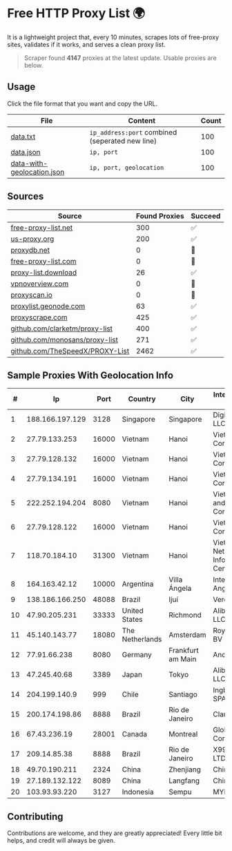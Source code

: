 
# Free HTTP Proxy List 🌍

It is a lightweight project that, every 10 minutes, scrapes lots of free-proxy sites, validates if it works, and serves a clean proxy list.


> Scraper found **4147** proxies at the latest update. Usable proxies are below.

## Usage

Click the file format that you want and copy the URL.


|File|Content|Count|
|----|-------|-----|
|[data.txt](https://raw.githubusercontent.com/themiralay/Proxy-List-World/master/data.txt)|`ip_address:port` combined (seperated new line)|100|
|[data.json](https://raw.githubusercontent.com/themiralay/Proxy-List-World/master/data.json)|`ip, port`|100|
|[data-with-geolocation.json](https://raw.githubusercontent.com/themiralay/Proxy-List-World/master/data-with-geolocation.json)|`ip, port, geolocation`|100|

## Sources

|Source|Found Proxies|Succeed|
|------|-------------|-------|
|[free-proxy-list.net](https://free-proxy-list.net)|300|✅|
|[us-proxy.org](https://www.us-proxy.org)|200|✅|
|[proxydb.net](http://proxydb.net)|0|🚫|
|[free-proxy-list.com](https://free-proxy-list.com/?page=&port=&type%5B%5D=http&type%5B%5D=https&up_time=0&search=Search)|0|🚫|
|[proxy-list.download](https://www.proxy-list.download/HTTP)|26|✅|
|[vpnoverview.com](https://vpnoverview.com/privacy/anonymous-browsing/free-proxy-servers)|0|🚫|
|[proxyscan.io](https://www.proxyscan.io)|0|🚫|
|[proxylist.geonode.com](https://proxylist.geonode.com/api/proxy-list?limit=300&page=1&sort_by=lastChecked&sort_type=desc&protocols=http,https)|63|✅|
|[proxyscrape.com](https://api.proxyscrape.com/v2/?request=displayproxies&protocol=http&timeout=10000&country=all&ssl=all&anonymity=all)|425|✅|
|[github.com/clarketm/proxy-list](https://raw.githubusercontent.com/clarketm/proxy-list/master/proxy-list-raw.txt)|400|✅|
|[github.com/monosans/proxy-list](https://raw.githubusercontent.com/monosans/proxy-list/main/proxies/http.txt)|271|✅|
|[github.com/TheSpeedX/PROXY-List](https://raw.githubusercontent.com/TheSpeedX/PROXY-List/master/http.txt)|2462|✅|


## Sample Proxies With Geolocation Info

|#|Ip|Port|Country|City|Internet Service Provider|
|-|--|----|-------|----|-------------------------|
|1|188.166.197.129|3128|Singapore|Singapore|DigitalOcean, LLC|
|2|27.79.133.253|16000|Vietnam|Hanoi|Viettel Corporation|
|3|27.79.128.132|16000|Vietnam|Hanoi|Viettel Corporation|
|4|27.79.134.191|16000|Vietnam|Hanoi|Viettel Corporation|
|5|222.252.194.204|8080|Vietnam|Hanoi|VietNam Post and Telecom Corporation|
|6|27.79.128.122|16000|Vietnam|Hanoi|Viettel Corporation|
|7|118.70.184.10|31300|Vietnam|Hanoi|Vietnam Internet Network Information Center|
|8|164.163.42.12|10000|Argentina|Villa Ángela|Interret Villa Angela SRL|
|9|138.186.166.250|48088|Brazil|Ijuí|Vero S.A|
|10|47.90.205.231|33333|United States|Richmond|Alibaba.com LLC|
|11|45.140.143.77|18080|The Netherlands|Amsterdam|RoyaleHosting BV|
|12|77.91.66.238|8080|Germany|Frankfurt am Main|Andrii Hrosh|
|13|47.245.40.68|3389|Japan|Tokyo|Alibaba Cloud LLC|
|14|204.199.140.9|999|Chile|Santiago|Ingbell Chile SPA|
|15|200.174.198.86|8888|Brazil|Rio de Janeiro|Claro S.A|
|16|67.43.236.19|28001|Canada|Montreal|GloboTech Communications|
|17|209.14.85.38|8888|Brazil|Rio de Janeiro|X99 INTERNET LTDA.|
|18|49.70.190.211|2324|China|Zhenjiang|Chinanet|
|19|27.189.132.122|8089|China|Langfang|Chinanet|
|20|103.93.93.220|3127|Indonesia|Sempu|MYRISE|



## Contributing

Contributions are welcome, and they are greatly appreciated! Every
little bit helps, and credit will always be given.

